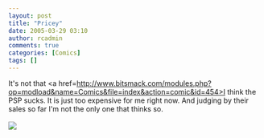 ```yaml
---
layout: post
title: "Pricey"
date: 2005-03-29 03:10
author: rcadmin
comments: true
categories: [Comics]
tags: []
---
```

It's not that <a href=http://www.bitsmack.com/modules.php?op=modload&name=Comics&file=index&action=comic&id=454>I think the PSP sucks.</a> It is just too expensive for me right now. And judging by their sales so far I'm not the only one that thinks so.<Br><br><!--more--><img src='http://dl.bitsmack.com/comics/20050329.png'   />
